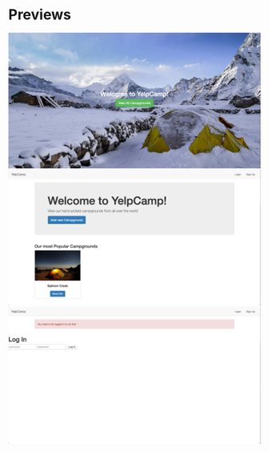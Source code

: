 # Previews

![landing.png](landing.png)
![campgrounds.png](campgrounds.png)
![login.png](login.png)
